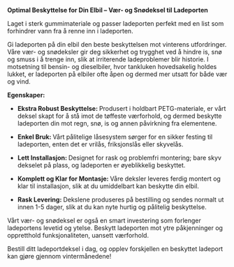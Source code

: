 <!-- Edit this file to change the product description -->

<p><strong>Optimal Beskyttelse for Din Elbil – Vær- og Snødeksel til Ladeporten</strong></p>
<div class="my-2">Laget i sterk gummimateriale og passer ladeporten perfekt med en list som forhindrer vann fra å renne inn i ladeporten.</div>
<div class="my-2"></div>
<p>Gi ladeporten på din elbil den beste beskyttelsen mot vinterens utfordringer. Våre vær- og snødeksler gir deg sikkerhet og trygghet ved å hindre is, snø og smuss i å trenge inn, slik at irriterende ladeproblemer blir historie. I motsetning til bensin- og dieselbiler, hvor tankluken hovedsakelig holdes lukket, er ladeporten på elbiler ofte åpen og dermed mer utsatt for både vær og vind.</p>
<div class="my-2"></div>
<p><strong>Egenskaper:</strong></p>
<div class="my-2"></div>
<ul>
<li>
<p><strong>Ekstra Robust Beskyttelse: </strong>Produsert i holdbart PETG-materiale, er vårt deksel skapt for å stå imot de tøffeste værforhold, og dermed beskytte ladeporten din mot regn, snø, is og annen påvirkning fra elementene.</p>
</li>
<li>
<p><strong>Enkel Bruk: </strong>Vårt pålitelige låsesystem sørger for en sikker festing til ladeporten, enten det er vrilås, friksjonslås eller skyvelås.</p>
</li>
<li>
<p><strong>Lett Installasjon: </strong>Designet for rask og problemfri montering; bare skyv dekselet på plass, og ladeporten er øyeblikkelig beskyttet.</p>
</li>
<li>
<p><strong>Komplett og Klar for Montasje: </strong>Våre deksler leveres ferdig montert og klar til installasjon, slik at du umiddelbart kan beskytte din elbil.</p>
</li>
<li>
<p><strong>Rask Levering: </strong>Dekslene produseres på bestilling og sendes normalt ut innen 1-5 dager, slik at du kan nyte hurtig og pålitelig beskyttelse.</p>
</li>
</ul>
<div class="my-2"></div>
<p>Vårt vær- og snødeksel er også en smart investering som forlenger ladeportens levetid og ytelse. Beskytt ladeporten mot ytre påkjenninger og oppretthold funksjonaliteten, uansett værforhold.</p>
<div class="my-2"></div>
<p>Bestill ditt ladeportdeksel i dag, og opplev forskjellen en beskyttet ladeport kan gjøre gjennom vintermånedene!</p>
